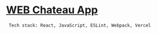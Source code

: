 # [WEB Chateau App](https://chateau-app.vercel.app/)
```
 Tech stack: React, JavaScript, ESLint, Webpack, Vercel
```

